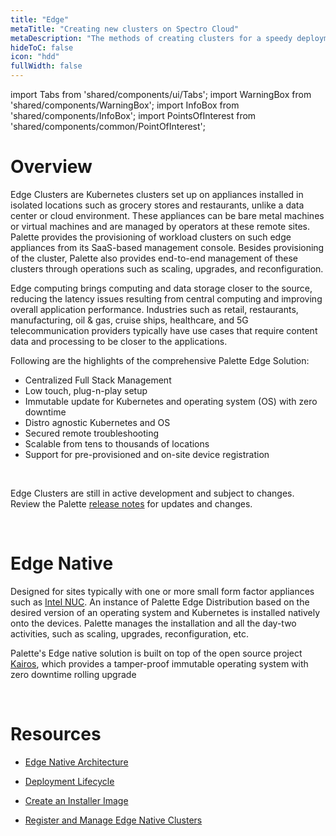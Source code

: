 ```yaml
---
title: "Edge"
metaTitle: "Creating new clusters on Spectro Cloud"
metaDescription: "The methods of creating clusters for a speedy deployment on any CSP"
hideToC: false
icon: "hdd"
fullWidth: false
---
```


import Tabs from 'shared/components/ui/Tabs';
import WarningBox from 'shared/components/WarningBox';
import InfoBox from 'shared/components/InfoBox';
import PointsOfInterest from 'shared/components/common/PointOfInterest';

# Overview

Edge Clusters are Kubernetes clusters set up on appliances installed in isolated locations such as grocery stores and restaurants, unlike a data center or cloud environment. These appliances can be bare metal machines or virtual machines and are managed by operators at these remote sites. Palette provides the provisioning of workload clusters on such edge appliances from its SaaS-based management console. Besides provisioning of the cluster, Palette also provides end-to-end management of these clusters through operations such as scaling, upgrades, and reconfiguration.

Edge computing brings computing and data storage closer to the source, reducing the latency issues resulting from central computing and improving overall application performance. Industries such as retail, restaurants, manufacturing, oil & gas, cruise ships, healthcare, and 5G telecommunication providers typically have use cases that require content data and processing to be closer to the applications. 

Following are the highlights of the comprehensive Palette Edge Solution:

* Centralized Full Stack Management
* Low touch, plug-n-play setup
* Immutable update for Kubernetes and operating system (OS) with zero downtime
* Distro agnostic Kubernetes and OS
* Secured remote troubleshooting
* Scalable from tens to thousands of locations
* Support for pre-provisioned and on-site device registration 


<br />

<WarningBox>

Edge Clusters are still in active development and subject to changes. Review the Palette [release notes](/release-notes) for updates and changes.

</WarningBox>


<br />

# Edge Native

Designed for sites typically with one or more small form factor appliances such as [Intel NUC](https://www.intel.com/content/www/us/en/products/docs/boards-kits/nuc/what-is-nuc-article.html). An instance of Palette Edge Distribution based on the desired version of an operating system and Kubernetes is installed natively onto the devices. Palette manages the installation and all the day-two activities, such as scaling, upgrades, reconfiguration, etc.

Palette's Edge native solution is built on top of the open source project [Kairos](https://kairos.io), which provides a tamper-proof immutable operating system with zero downtime rolling upgrade

<!-- ### Virtualized Edge

Designed for sites that typically have a single large bare-metal appliance. Virtualized nodes are instantiated on the appliance using libvirt, and the desired version of OS and Kubernetes is deployed on the nodes. Each Virtual Machine (VM) represents a Kubernetes node. Users can specify placement settings for these virtual machines to ensure they are launched in the desired network and storage pools. Users can also configure VM hardware settings such as CPU, Memory, Disk size, etc.

<br />

<WarningBox>

Palette recommends Virtualized Edge deployment only when the user has a single edge appliance and needs HA virtualized Kubernetes Cluster.

[Contact Spectro support via the Service Desk](http://support.spectrocloud.io/) for more details on the deployment of Virtualized Edge Architecture.

</WarningBox> -->


<br />

# Resources

- [Edge Native Architecture](/clusters/edge/architecture)

- [Deployment Lifecycle](/clusters/edge/edge-native-lifecycle)

- [Create an Installer Image](/clusters/edge/installer-image)

- [Register and Manage Edge Native Clusters](/clusters/edge/native)

<br />

